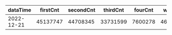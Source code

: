 |dataTime|firstCnt|secondCnt|thirdCnt|fourCnt|winCnt|vrate|wrate|
|-|-|-|-|-|-|-|-|
|2022-12-21|45137747|44708345|33731599|7600278|4617164|0%|0%|